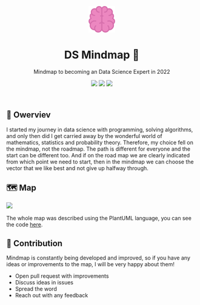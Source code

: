 <p align="center">
    <img src="./assets/img/logo.svg" width="70"/>
</p>
<h1 align="center">DS Mindmap 🚀</h1>

<p align="center">Mindmap to becoming an Data Science Expert in 2022</p>
<p align="center">
    <a href="https://github.com/AlekseevDanil"><img src="https://img.shields.io/badge/Author-AlekseevDanil-light?style=for-the-badge"/></a>
    <img src="https://img.shields.io/badge/Date-2022-light?style=for-the-badge"/>
    <a href="https://opensource.org/licenses/MIT/"><img src="https://img.shields.io/badge/Licenses-MIT-light?style=for-the-badge"/></a>
</p>

<br/>

## 👀 Owerviev
I started my journey in data science with programming, solving algorithms, and only then did I get carried away by the wonderful world of mathematics, statistics and probability theory. Therefore, my choice fell on the mindmap, not the roadmap. The path is different for everyone and the start can be different too. And if on the road map we are clearly indicated from which point we need to start, then in the mindmap we can choose the vector that we like best and not give up halfway through.

## 🗺 Map

<img src="https://www.plantuml.com/plantuml/svg/jLXTZjp64NxdAJem44cs5t84n8W3mV3kpFuetf_n3gKWC0IZfbb3beRiPggBgnq51dA307dCIwwH4-GwoH7ItSETeTXSnmYGULYowx--wgvgxZTEWAKXKpJGPjaJDRF6e1OofGArOFlEBrHUOOFPBoGyL5i3cIp8pj5ffbR86cNNobjGJhOrkknbV7wTzORd12L3e_wKAVypji3mslykBDC7QmJguvfAqw0HfT48SXJvCVinU_cyjnUyvYGr_lElmQDKgDX2Z5q2MRrqz05_--illfw3W5fgGgDHlVZYnGlrxx__xS_UaEVlx2n3vkffSCNuBFlq-qykgQpad17DMpNK3-81Yv134v1PCHXTgQSrhkLPTdJq_ITh__lggxT3gSmp1fnBC6K79Rf07cfifR8c40VK7zJYTF6Rb0Xwuqruf8r_i3ULI6mNb5AF3MXh2XYvddtssOXogvwUK1cJVpPcOTdLmEhqlcLqZgnnemnVXPg1Zjk1mliQT9BkxUaoLqbY5tc-U1x-B1FMyU9LIkkaGYEa8JXByxq90Ydv186HK_hlVfydBcQth-S9yPspPfJFjx3UZ74zPsYhxov7yFYOR0E2XNfjI5IEJiO81jnNu1BGbjxOE9PRU1_ewhiEcT2bUyKwAHcdLA-sdZfoSMtLfAWrfPsV9FIRswk4Tbg34z8EWNKrocpswlbideqKpad6fBdL6-J4z1-EhzBOPhPfhSEnYKiotNqgV9bkepVKZ9KNR3KwfsfRbkaPNW13GMNZnch7BBG6BMaPNay4FZzBjzPIkDFICTIgxvOJ9KLXKWObPUKCnb4u3O-hdzGUt0Ts6XHgSa4_XrLeuGdRKMbK2oB8vb4saz7KJkZVt2ooHrB6GhM3jfbKsGYPpdOkDXKl5h8SIxqIz0pBJe4fr3cQVfaKIiVoNjc2reJifkq461PinMfRJqqwQbhB0aOKrALbaghPEIv0GBc7l5mS3S5oFFy7qL_su-KWw2KFeZyCPF_rZxy4tf2vj1pdynLAPGitPf_PZWbPITWIQyjDek_3h_5UDL5_p9rl3JIaXvDiB7ABkkEmLyQCAsXliUWq9YulZWzG9HxftSO9mnFtVv0P8Pi0dsGWJ3gX7qw7C2RPdP01tgeyPOLcjC72FvoCMHVWglwmJT-cT4K6LOt09fHRR4lQPP_wYygNNsgzNhzLLxtCPI-JUUw0VTX5WNvW-7fqBV8TEIpszeF8K2OC_7xGUzQ8vzD2u9yKER7MXMsQS0vO1i3SX75mpdwkRgaeCObgLdikhVlHdx1lLl72EaT17GJ-1--sf336akH6-8KEeDwW5iiFTPW00RRe28pIVTZ8ISZN6Bg-VyXxovif6thJicsXXCSombPT7igOG7PzFK4zFmxKKSN9h2rhZ7TmOQ1eCIr1vmHvkhOdovatdD0l21dOewIXLled36oE6WJZ7ffJYdoBMdZ2I8gesI7gKYFVsieQD0dqayXUNuVZcBDtbmAcRTEWAP2Lsph1ngLesRg65OFG7QerrO_4VB5TCHLXC64zPSH8gCa9E2mERkE6I0vtZlUYhcBjdbzVBh9HLuWkGdNrnakCb7lk7pkeIRQX2apQ_PTJ6APgnw2tsSHXWjY1IFjtDvdOkdF1Hkoyzud0CIEeBY8yw_WE4u6pNwcbjfmohX1yP2jdwqvGdJ9RdfPP-cmPYrvax9zuNTlt2KoNPvuwGZREbZjo0RmF4PcnMlmoS9yhNG6B6wddrlQb7zxvukUXzwTgMZ5mm7Wa0QO0bv2NcZOaHx4l9CoR5itiJMfgcrlMLKBFqJYxms74kO32sZPrtW9l4khXUZ0nx_0Uj2Yt--8EwQZJZoc9XbGuk8cHKGr8Z3tifMg7YDyVdIaWD3Ie0oMGviXq5m-aUo3DxEvEjExCO6xu--3kojdNPJ_ue2vnnT1B3VTkM2x9xBwL2zJn6uK69lkPaUqrAsn0Oby40_NMKV3LEsj8zgjpXeBGI8J1FtiBnq79wpjrZZQSrstFc9FJZ8BHHxPFSqK6nCPJtKUB4g2qNl5dOEm4X9pqwcevN0PhYwCtK7VOhqxlGxl6Gjtrn3wm5da_M7TDW8fGvNZ5Po_i3hB2jEhwHfSIbTTp9Dj9dcpRGOahOD22l8itP5SarcDBS1rZvC_Gn5cJemdXHIUzZ3cy5pHOsQ9FSwzSKqCzmjZiCsR66ZxAAcTezujmHtVMF76g1OR2tl-SshHiLx2YkeT3BORhO7P82UyjiX2wyOPXC8LjVCsOulNqKAOYxcIeKzF3xxH9_Vuoz024UXe-JReQdlNStCh7TjNPJY3Bla5JzFz9_0y0"/>

The whole map was described using the PlantUML language, you can see the code [here](https://github.com/AlekseevDanil/Mindmap-Data-Science/blob/main/assets/scr/map.puml).

## 🙌 Contribution
Mindmap is constantly being developed and improved, so if you have any ideas or improvements to the map, I will be very happy about them!

- Open pull request with improvements
- Discuss ideas in issues
- Spread the word
- Reach out with any feedback